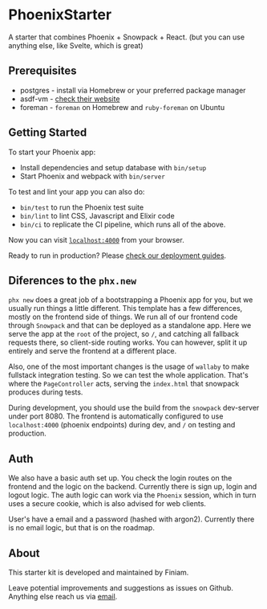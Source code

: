 # PhoenixStarter

A starter that combines Phoenix + Snowpack + React. (but you can use anything else, like Svelte, which is great)

## Prerequisites

- postgres - install via Homebrew or your preferred package manager
- asdf-vm - [check their website](https://asdf-vm.com/#/core-manage-asdf)
- foreman - `foreman` on Homebrew and `ruby-foreman` on Ubuntu

## Getting Started

To start your Phoenix app:
  * Install dependencies and setup database with `bin/setup`
  * Start Phoenix and webpack with `bin/server`

To test and lint your app you can also do:
  * `bin/test` to run the Phoenix test suite
  * `bin/lint` to lint CSS, Javascript and Elixir code
  * `bin/ci` to replicate the CI pipeline, which runs all of the above.

Now you can visit [`localhost:4000`](http://localhost:4000) from your browser.

Ready to run in production? Please [check our deployment guides](https://hexdocs.pm/phoenix/deployment.html).

## Diferences to the `phx.new`

`phx new` does a great job of a bootstrapping a Phoenix app for you, but we usually run things a little different. This template has a few differences, mostly on the frontend side of things. We run all of our frontend code through `Snowpack` and that can be deployed as a standalone app. Here we serve the app at the `root` of the project, so `/`, and catching all fallback requests there, so client-side routing works. You can however, split it up entirely and serve the frontend at a different place.

Also, one of the most important changes is the usage of `wallaby` to make fullstack integration testing. So we can test the whole application. That's where the `PageController` acts, serving the `index.html` that snowpack produces during tests.

During development, you should use the build from the `snowpack` dev-server under port 8080. The frontend is automatically configured to use `localhost:4000` (phoenix endpoints) during dev, and `/` on testing and production.

## Auth

We also have a basic auth set up. You check the login routes on the frontend and the logic on the backend. Currently there is sign up, login and logout logic. The auth logic can work via the `Phoenix` session, which in turn uses a secure cookie, which is also advised for web clients.

User's have a email and a password (hashed with argon2). Currently there is no email logic, but that is on the roadmap.

## About

This starter kit is developed and maintained by Finiam.

Leave potential improvements and suggestions as issues on Github. Anything else reach us via [email](mailto:contact@finiam.com).
